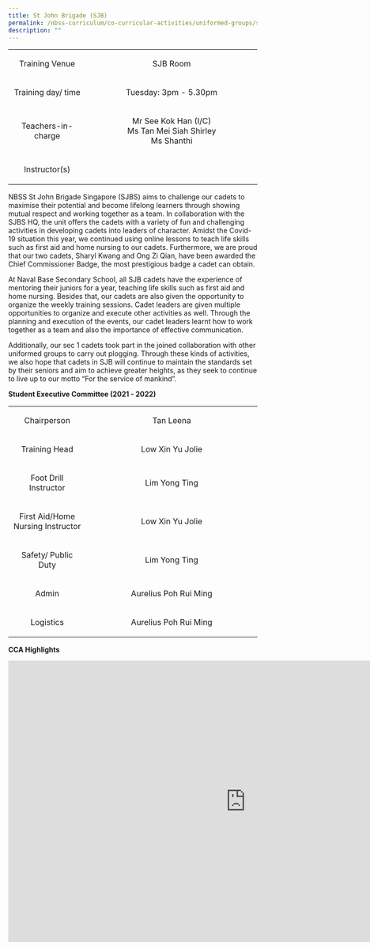 ```yaml
---
title: St John Brigade (SJB)
permalink: /nbss-curriculum/co-curricular-activities/uniformed-groups/st-john-brigade-sjb/
description: ""
---
```



<table width="0">
<tbody>
<tr style="text-align: center;">
<td width="161">
<p>Training Venue</p>
</td>
<td width="441">
<p>SJB Room</p>
</td>
</tr>
<tr style="text-align: center;">
<td width="161">
<p>Training day/ time</p>
</td>
<td width="441">
<p>Tuesday: 3pm - 5.30pm</p>
</td>
</tr>
<tr style="text-align: center;">
<td width="161">
<p>Teachers-in-charge</p>
</td>
<td width="441">
<p>Mr See Kok Han (I/C)<br />Ms Tan Mei Siah Shirley<br />Ms Shanthi</p>
</td>
</tr>
<tr>
<td width="161">
<p style="text-align: center;">Instructor(s)</p>
</td>
</tr>
</tbody>
</table>
<p>NBSS St John Brigade Singapore (SJBS) aims to challenge our cadets to maximise their potential and become lifelong learners through showing mutual respect and working together as a team. In collaboration with the SJBS HQ, the unit offers the cadets with a variety of fun and challenging activities in developing cadets into leaders of character. Amidst the Covid-19 situation this year, we continued using online lessons to teach life skills such as first aid and home nursing to our cadets. Furthermore, we are proud that our two cadets, Sharyl Kwang and Ong Zi Qian, have been awarded the Chief Commissioner Badge, the most prestigious badge a cadet can obtain.</p>
<p>At Naval Base Secondary School, all SJB cadets have the experience of mentoring their juniors for a year, teaching life skills such as first aid and home nursing. Besides that, our cadets are also given the opportunity to organize the weekly training sessions. Cadet leaders are given multiple opportunities to organize and execute other activities as well. Through the planning and execution of the events, our cadet leaders learnt how to work together as a team and also the importance of effective communication.&nbsp;</p>
<p>Additionally, our sec 1 cadets took part in the joined collaboration with other uniformed groups to carry out plogging. Through these kinds of activities, we also hope that cadets in SJB will continue to maintain the standards set by their seniors and aim to achieve greater heights, as they seek to continue to live up to our motto &ldquo;For the service of mankind&rdquo;.</p>
<p><strong>Student Executive Committee (2021 - 2022)<br /></strong></p>
<table width="0">
<tbody>
<tr>
<td style="text-align: center;" width="161">
<p>Chairperson</p>
</td>
<td style="text-align: center;" width="441">
<p>Tan Leena</p>
</td>
</tr>
<tr>
<td style="text-align: center;" width="161">
<p>Training Head</p>
</td>
<td style="text-align: center;" width="441">
<p>Low Xin Yu Jolie</p>
</td>
</tr>
<tr>
<td style="text-align: center;" width="161">
<p>Foot Drill Instructor</p>
</td>
<td style="text-align: center;" width="441">
<p>Lim Yong Ting</p>
</td>
</tr>
<tr>
<td style="text-align: center;" width="161">
<p>First Aid/Home Nursing Instructor</p>
</td>
<td style="text-align: center;" width="441">
<p>Low Xin Yu Jolie</p>
</td>
</tr>
<tr>
<td style="text-align: center;" width="161">
<p>Safety/ Public Duty</p>
</td>
<td style="text-align: center;" width="441">
<p>Lim Yong Ting</p>
</td>
</tr>
<tr>
<td style="text-align: center;" width="161">
<p>Admin</p>
</td>
<td style="text-align: center;" width="441">
<p>Aurelius Poh Rui Ming</p>
</td>
</tr>
<tr>
<td style="text-align: center;" width="161">
<p>Logistics</p>
</td>
<td style="text-align: center;" width="441">
<p>Aurelius Poh Rui Ming</p>
</td>
</tr>
</tbody>
</table>
<p><strong>CCA Highlights</strong></p>
<iframe src="https://docs.google.com/presentation/d/e/2PACX-1vQJ2BeH9hIDL1LJLCqkKtpm2aNRAXNGrItZsjKYuITZW5LD0BxgjSz937Xj88XYEB9GChVqbIWvJHaW/embed?start=false&loop=false&delayms=10000" frameborder="0" width="960" height="569" allowfullscreen="true"></iframe>